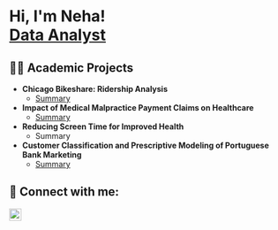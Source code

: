 <h1>Hi, I'm Neha! <br/><a href="https://github.com/nshah-11">Data Analyst</a>
</h1>

<h2>👩‍💻 Academic Projects</h2>

- <b>Chicago Bikeshare: Ridership Analysis</b>
  - [Summary](https://github.com/nshah-11/divvy-bikesharing)
- <b>Impact of Medical Malpractice Payment Claims on Healthcare</b>
  - [Summary](https://github.com/nshah-11/medical-malpractice)
- <b>Reducing Screen Time for Improved Health</b>
  - Summary
- <b>Customer Classification and Prescriptive Modeling of Portuguese Bank Marketing</b>
  - [Summary](https://github.com/nshah-11/bank-marketing)

<h2> 🤳 Connect with me:</h2>

[<img align="left" alt="JoshMadakor | LinkedIn" width="22px" src="https://cdn.jsdelivr.net/npm/simple-icons@v3/icons/linkedin.svg" />][linkedin]

[linkedin]: https://www.linkedin.com/in/ns-neha-shah/

<!--
Here are some ideas to get you started:

- 🔭 I’m currently working on ...
- 🌱 I’m currently learning ...
- 👯 I’m looking to collaborate on ...
- 🤔 I’m looking for help with ...
- 💬 Ask me about ...
- 📫 How to reach me: ...
- 😄 Pronouns: ...
- ⚡ Fun fact: ...
-->
